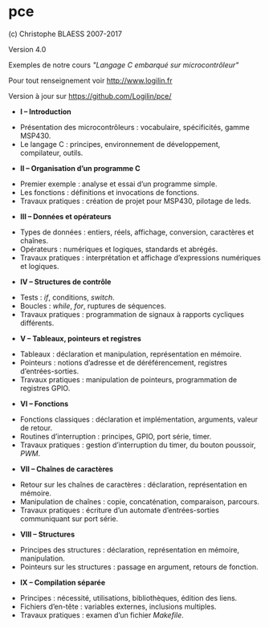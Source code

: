pce
===
(c) Christophe BLAESS 2007-2017

Version 4.0

Exemples de notre cours _"Langage C embarqué sur microcontrôleur"_

Pour tout renseignement voir http://www.logilin.fr

Version à jour sur https://github.com/Logilin/pce/

* **I – Introduction**
 - Présentation des microcontrôleurs : vocabulaire, spécificités, gamme MSP430.
 - Le langage C : principes, environnement de développement, compilateur, outils.

* **II – Organisation d’un programme C**
 - Premier exemple : analyse et essai d’un programme simple.
 - Les fonctions : définitions et invocations de fonctions.
 - Travaux pratiques : création de projet pour MSP430, pilotage de leds.

* **III – Données et opérateurs**
 - Types de données : entiers, réels, affichage, conversion, caractères et chaînes.
 - Opérateurs : numériques et logiques, standards et abrégés.
 - Travaux pratiques : interprétation et affichage d’expressions numériques et logiques.

* **IV – Structures de contrôle**
 - Tests : _if_, conditions, _switch_.
 - Boucles : _while_, _for_, ruptures de séquences.
 - Travaux pratiques : programmation de signaux à rapports cycliques différents.

* **V – Tableaux, pointeurs et registres**
 - Tableaux : déclaration et manipulation, représentation en mémoire.
 - Pointeurs : notions d’adresse et de déréférencement, registres d’entrées-sorties.
 - Travaux pratiques : manipulation de pointeurs, programmation de registres GPIO.

* **VI – Fonctions**
 - Fonctions classiques : déclaration et implémentation, arguments, valeur de retour.
 - Routines d’interruption : principes, GPIO, port série, timer.
 - Travaux pratiques : gestion d’interruption du timer, du bouton poussoir, _PWM_.

* **VII – Chaînes de caractères**
 - Retour sur les chaînes de caractères : déclaration, représentation en mémoire.
 - Manipulation de chaînes : copie, concaténation, comparaison, parcours.
 - Travaux pratiques : écriture d’un automate d’entrées-sorties communiquant sur port série.

* **VIII – Structures**
 - Principes des structures : déclaration,  représentation en mémoire, manipulation.
 - Pointeurs sur les structures : passage en argument, retours de fonction.

* **IX – Compilation séparée**
 - Principes : nécessité, utilisations, bibliothèques, édition des liens.
 - Fichiers d’en-tête : variables externes, inclusions multiples.
 - Travaux pratiques : examen d’un fichier _Makefile_.

